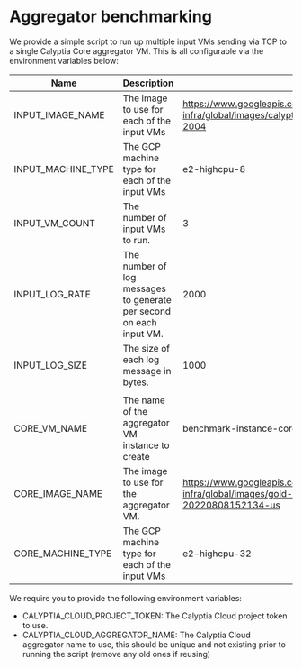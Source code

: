 # Aggregator benchmarking

We provide a simple script to run up multiple input VMs sending via TCP to a single Calyptia Core aggregator VM.
This is all configurable via the environment variables below:

| Name | Description | Default |
|------|-------------|---------|
|INPUT_IMAGE_NAME| The image to use for each of the input VMs | <https://www.googleapis.com/compute/v1/projects/calyptia-infra/global/images/calyptia-vendor-comparison-ubuntu-2004> |
|INPUT_MACHINE_TYPE| The GCP machine type for each of the input VMs | e2-highcpu-8 |
|INPUT_VM_COUNT| The number of input VMs to run. | 3 |
|INPUT_LOG_RATE| The number of log messages to generate per second on each input VM. | 2000 |
|INPUT_LOG_SIZE| The size of each log message in bytes. | 1000 |
|||
|CORE_VM_NAME| The name of the aggregator VM instance to create | benchmark-instance-core |
|CORE_IMAGE_NAME| The image to use for the aggregator VM. | <https://www.googleapis.com/compute/v1/projects/calyptia-infra/global/images/gold-calyptia-core-20220808152134-us> |
|CORE_MACHINE_TYPE| The GCP machine type for each of the input VMs | e2-highcpu-32 |

We require you to provide the following environment variables:

- CALYPTIA_CLOUD_PROJECT_TOKEN: The Calyptia Cloud project token to use.
- CALYPTIA_CLOUD_AGGREGATOR_NAME: The Calyptia Cloud aggregator name to use, this should be unique and not existing prior to running the script (remove any old ones if reusing)
